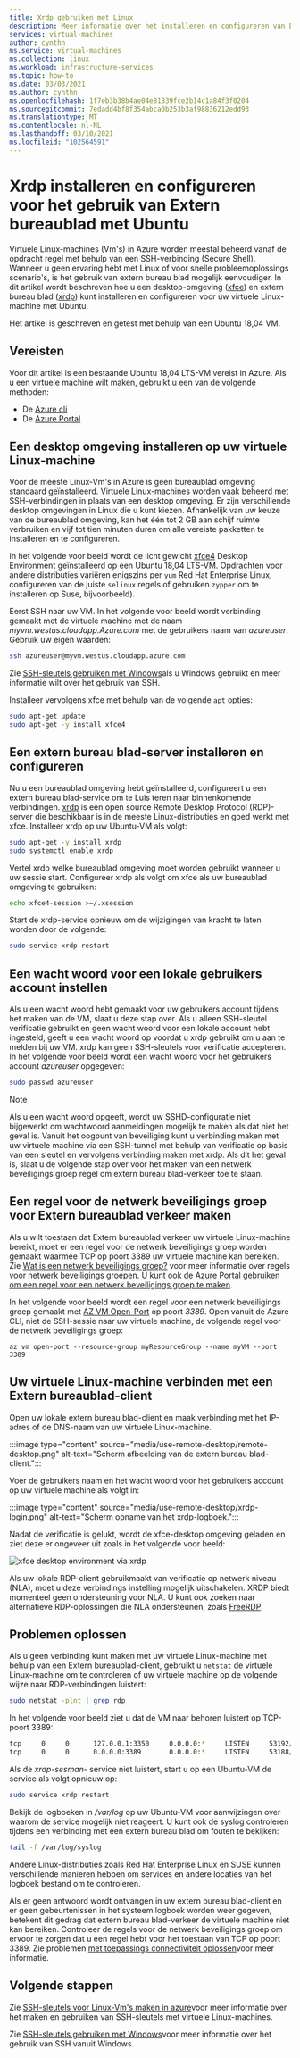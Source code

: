 ```yaml
---
title: Xrdp gebruiken met Linux
description: Meer informatie over het installeren en configureren van Extern bureaublad (xrdp) om verbinding te maken met een virtuele Linux-machine in azure met grafische hulpprogram ma's
services: virtual-machines
author: cynthn
ms.service: virtual-machines
ms.collection: linux
ms.workload: infrastructure-services
ms.topic: how-to
ms.date: 03/03/2021
ms.author: cynthn
ms.openlocfilehash: 1f7eb3b38b4ae04e81839fce2b14c1a84f3f0204
ms.sourcegitcommit: 7edadd4bf8f354abca0b253b3af98836212edd93
ms.translationtype: MT
ms.contentlocale: nl-NL
ms.lasthandoff: 03/10/2021
ms.locfileid: "102564591"
---
```

# <a name="install-and-configure-xrdp-to-use-remote-desktop-with-ubuntu"></a>Xrdp installeren en configureren voor het gebruik van Extern bureaublad met Ubuntu

Virtuele Linux-machines (Vm's) in Azure worden meestal beheerd vanaf de opdracht regel met behulp van een SSH-verbinding (Secure Shell). Wanneer u geen ervaring hebt met Linux of voor snelle probleemoplossings scenario's, is het gebruik van extern bureau blad mogelijk eenvoudiger. In dit artikel wordt beschreven hoe u een desktop-omgeving ([xfce](https://www.xfce.org)) en extern bureau blad ([xrdp](http://xrdp.org)) kunt installeren en configureren voor uw virtuele Linux-machine met Ubuntu.

Het artikel is geschreven en getest met behulp van een Ubuntu 18,04 VM. 

## <a name="prerequisites"></a>Vereisten

Voor dit artikel is een bestaande Ubuntu 18,04 LTS-VM vereist in Azure. Als u een virtuele machine wilt maken, gebruikt u een van de volgende methoden:

- De [Azure cli](quick-create-cli.md)
- De [Azure Portal](quick-create-portal.md)


## <a name="install-a-desktop-environment-on-your-linux-vm"></a>Een desktop omgeving installeren op uw virtuele Linux-machine

Voor de meeste Linux-Vm's in Azure is geen bureaublad omgeving standaard geïnstalleerd. Virtuele Linux-machines worden vaak beheerd met SSH-verbindingen in plaats van een desktop omgeving. Er zijn verschillende desktop omgevingen in Linux die u kunt kiezen. Afhankelijk van uw keuze van de bureaublad omgeving, kan het één tot 2 GB aan schijf ruimte verbruiken en vijf tot tien minuten duren om alle vereiste pakketten te installeren en te configureren.

In het volgende voor beeld wordt de licht gewicht [xfce4](https://www.xfce.org/) Desktop Environment geïnstalleerd op een Ubuntu 18,04 LTS-VM. Opdrachten voor andere distributies variëren enigszins per `yum` Red Hat Enterprise Linux, configureren van de juiste `selinux` regels of gebruiken `zypper` om te installeren op Suse, bijvoorbeeld).

Eerst SSH naar uw VM. In het volgende voor beeld wordt verbinding gemaakt met de virtuele machine met de naam *myvm.westus.cloudapp.Azure.com* met de gebruikers naam van *azureuser*. Gebruik uw eigen waarden:

```bash
ssh azureuser@myvm.westus.cloudapp.azure.com
```

Zie [SSH-sleutels gebruiken met Windows](ssh-from-windows.md)als u Windows gebruikt en meer informatie wilt over het gebruik van SSH.

Installeer vervolgens xfce met behulp van de volgende `apt` opties:

```bash
sudo apt-get update
sudo apt-get -y install xfce4
```

## <a name="install-and-configure-a-remote-desktop-server"></a>Een extern bureau blad-server installeren en configureren
Nu u een bureaublad omgeving hebt geïnstalleerd, configureert u een extern bureau blad-service om te Luis teren naar binnenkomende verbindingen. [xrdp](http://xrdp.org) is een open source Remote Desktop Protocol (RDP)-server die beschikbaar is in de meeste Linux-distributies en goed werkt met xfce. Installeer xrdp op uw Ubuntu-VM als volgt:

```bash
sudo apt-get -y install xrdp
sudo systemctl enable xrdp
```

Vertel xrdp welke bureaublad omgeving moet worden gebruikt wanneer u uw sessie start. Configureer xrdp als volgt om xfce als uw bureaublad omgeving te gebruiken:

```bash
echo xfce4-session >~/.xsession
```

Start de xrdp-service opnieuw om de wijzigingen van kracht te laten worden door de volgende:

```bash
sudo service xrdp restart
```


## <a name="set-a-local-user-account-password"></a>Een wacht woord voor een lokale gebruikers account instellen
Als u een wacht woord hebt gemaakt voor uw gebruikers account tijdens het maken van de VM, slaat u deze stap over. Als u alleen SSH-sleutel verificatie gebruikt en geen wacht woord voor een lokale account hebt ingesteld, geeft u een wacht woord op voordat u xrdp gebruikt om u aan te melden bij uw VM. xrdp kan geen SSH-sleutels voor verificatie accepteren. In het volgende voor beeld wordt een wacht woord voor het gebruikers account *azureuser* opgegeven:

```bash
sudo passwd azureuser
```

> [!NOTE]
> Als u een wacht woord opgeeft, wordt uw SSHD-configuratie niet bijgewerkt om wachtwoord aanmeldingen mogelijk te maken als dat niet het geval is. Vanuit het oogpunt van beveiliging kunt u verbinding maken met uw virtuele machine via een SSH-tunnel met behulp van verificatie op basis van een sleutel en vervolgens verbinding maken met xrdp. Als dit het geval is, slaat u de volgende stap over voor het maken van een netwerk beveiligings groep regel om extern bureau blad-verkeer toe te staan.


## <a name="create-a-network-security-group-rule-for-remote-desktop-traffic"></a>Een regel voor de netwerk beveiligings groep voor Extern bureaublad verkeer maken
Als u wilt toestaan dat Extern bureaublad verkeer uw virtuele Linux-machine bereikt, moet er een regel voor de netwerk beveiligings groep worden gemaakt waarmee TCP op poort 3389 uw virtuele machine kan bereiken. Zie [Wat is een netwerk beveiligings groep?](../../virtual-network/network-security-groups-overview.md) voor meer informatie over regels voor netwerk beveiligings groepen. U kunt ook [de Azure Portal gebruiken om een regel voor een netwerk beveiligings groep te maken](../windows/nsg-quickstart-portal.md).

In het volgende voor beeld wordt een regel voor een netwerk beveiligings groep gemaakt met [AZ VM Open-Port](/cli/azure/vm#az-vm-open-port) op poort *3389*. Open vanuit de Azure CLI, niet de SSH-sessie naar uw virtuele machine, de volgende regel voor de netwerk beveiligings groep:

```azurecli
az vm open-port --resource-group myResourceGroup --name myVM --port 3389
```


## <a name="connect-your-linux-vm-with-a-remote-desktop-client"></a>Uw virtuele Linux-machine verbinden met een Extern bureaublad-client

Open uw lokale extern bureau blad-client en maak verbinding met het IP-adres of de DNS-naam van uw virtuele Linux-machine. 

:::image type="content" source="media/use-remote-desktop/remote-desktop.png" alt-text="Scherm afbeelding van de extern bureau blad-client.":::

Voer de gebruikers naam en het wacht woord voor het gebruikers account op uw virtuele machine als volgt in:

:::image type="content" source="media/use-remote-desktop/xrdp-login.png" alt-text="Scherm opname van het xrdp-logboek.":::

Nadat de verificatie is gelukt, wordt de xfce-desktop omgeving geladen en ziet deze er ongeveer uit zoals in het volgende voor beeld:

![xfce desktop environment via xrdp](./media/use-remote-desktop/xfce-desktop-environment.png)

Als uw lokale RDP-client gebruikmaakt van verificatie op netwerk niveau (NLA), moet u deze verbindings instelling mogelijk uitschakelen. XRDP biedt momenteel geen ondersteuning voor NLA. U kunt ook zoeken naar alternatieve RDP-oplossingen die NLA ondersteunen, zoals [FreeRDP](https://www.freerdp.com).


## <a name="troubleshoot"></a>Problemen oplossen
Als u geen verbinding kunt maken met uw virtuele Linux-machine met behulp van een Extern bureaublad-client, gebruikt u `netstat` de virtuele Linux-machine om te controleren of uw virtuele machine op de volgende wijze naar RDP-verbindingen luistert:

```bash
sudo netstat -plnt | grep rdp
```

In het volgende voor beeld ziet u dat de VM naar behoren luistert op TCP-poort 3389:

```bash
tcp     0     0      127.0.0.1:3350     0.0.0.0:*     LISTEN     53192/xrdp-sesman
tcp     0     0      0.0.0.0:3389       0.0.0.0:*     LISTEN     53188/xrdp
```

Als de *xrdp-sesman-* service niet luistert, start u op een Ubuntu-VM de service als volgt opnieuw op:

```bash
sudo service xrdp restart
```

Bekijk de logboeken in */var/log* op uw Ubuntu-VM voor aanwijzingen over waarom de service mogelijk niet reageert. U kunt ook de syslog controleren tijdens een verbinding met een extern bureau blad om fouten te bekijken:

```bash
tail -f /var/log/syslog
```

Andere Linux-distributies zoals Red Hat Enterprise Linux en SUSE kunnen verschillende manieren hebben om services en andere locaties van het logboek bestand om te controleren.

Als er geen antwoord wordt ontvangen in uw extern bureau blad-client en er geen gebeurtenissen in het systeem logboek worden weer gegeven, betekent dit gedrag dat extern bureau blad-verkeer de virtuele machine niet kan bereiken. Controleer de regels voor de netwerk beveiligings groep om ervoor te zorgen dat u een regel hebt voor het toestaan van TCP op poort 3389. Zie problemen [met toepassings connectiviteit oplossen](../troubleshooting/troubleshoot-app-connection.md)voor meer informatie.


## <a name="next-steps"></a>Volgende stappen
Zie [SSH-sleutels voor Linux-Vm's maken in azure](mac-create-ssh-keys.md)voor meer informatie over het maken en gebruiken van SSH-sleutels met virtuele Linux-machines.

Zie [SSH-sleutels gebruiken met Windows](ssh-from-windows.md)voor meer informatie over het gebruik van SSH vanuit Windows.
